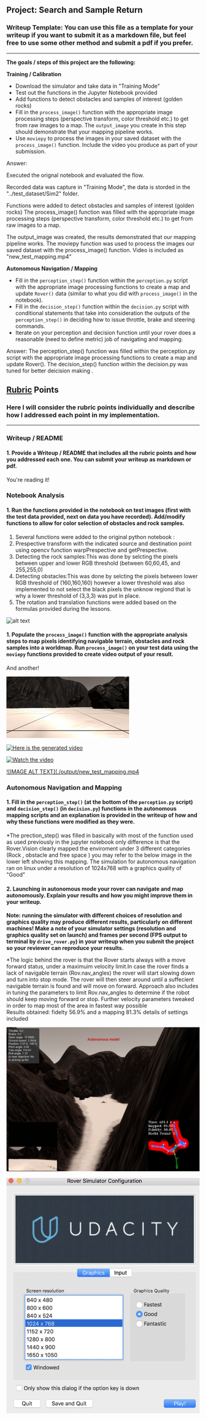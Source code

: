 ## Project: Search and Sample Return
### Writeup Template: You can use this file as a template for your writeup if you want to submit it as a markdown file, but feel free to use some other method and submit a pdf if you prefer.

---



**The goals / steps of this project are the following:**  

**Training / Calibration**  

* Download the simulator and take data in "Training Mode"
* Test out the functions in the Jupyter Notebook provided
* Add functions to detect obstacles and samples of interest (golden rocks)
* Fill in the `process_image()` function with the appropriate image processing steps (perspective transform, color threshold etc.) to get from raw images to a map.  The `output_image` you create in this step should demonstrate that your mapping pipeline works.
* Use `moviepy` to process the images in your saved dataset with the `process_image()` function.  Include the video you produce as part of your submission.

Answer:

Executed the orignal notebook and evaluated the flow.

Recorded data was capture in "Training Mode", the data is storded in the "../test_dataset/Sim2" folder.

Functions were added to detect obstacles and samples of interest (golden rocks)
The process_image() function was filled with the appropriate image processing steps (perspective transform, color threshold etc.) to get from raw images to a map. 

The output_image was created, the results demonstrated that our mapping pipeline works.
The moviepy function was used to process the images our saved dataset with the process_image() function. Video is included as "new_test_mapping.mp4"


**Autonomous Navigation / Mapping**

* Fill in the `perception_step()` function within the `perception.py` script with the appropriate image processing functions to create a map and update `Rover()` data (similar to what you did with `process_image()` in the notebook). 
* Fill in the `decision_step()` function within the `decision.py` script with conditional statements that take into consideration the outputs of the `perception_step()` in deciding how to issue throttle, brake and steering commands. 
* Iterate on your perception and decision function until your rover does a reasonable (need to define metric) job of navigating and mapping.  


Answer:
The perception_step() function was filled within the perception.py script with the appropriate image processing functions to create a map and update Rover().
The decision_step() function within the decision.py was tuned for better deicision making .


[//]: # (Image References)

[image1]: ./output/AutonomousNavigationandMapping/implementation.png
[image2]: ./calibration_images/example_grid1.jpg
[image3]: ./output/AutonomousNavigationandMapping/AutonomousModel.png
[image4]: ./output/AutonomousNavigationandMapping/Settings.png
[image5]: ./output/new_test_mapping.mp4

## [Rubric](https://review.udacity.com/#!/rubrics/916/view) Points
### Here I will consider the rubric points individually and describe how I addressed each point in my implementation.  

---
### Writeup / README

#### 1. Provide a Writeup / README that includes all the rubric points and how you addressed each one.  You can submit your writeup as markdown or pdf.  

You're reading it!

### Notebook Analysis
#### 1. Run the functions provided in the notebook on test images (first with the test data provided, next on data you have recorded). Add/modify functions to allow for color selection of obstacles and rock samples.

1. Several functions were added to the original python notebook :
2. Prespective transform with the indicated source and destination point using opencv function warpPrespective and getPrespective.
3. Detecting the rock samples:This was done by selcting the pixels between upper and lower RGB threshold (between 60,60,45, and 255,255,0)
4. Detecting obstacles:This was done by selcting the pixels between lower RGB threshold of (160,160,160) however a lower threshold was also implemented to not select the black pixels the unknow regiond that is why a lower threshold of (3,3,3) was put in place.
5. The rotation and translation functions were added based on the formulas provided during the lessons.

[//]: # (Image References)

![alt text][image1]

#### 1. Populate the `process_image()` function with the appropriate analysis steps to map pixels identifying navigable terrain, obstacles and rock samples into a worldmap.  Run `process_image()` on your test data using the `moviepy` functions provided to create video output of your result. 
And another! 

![alt text][image2]

[![Here is the generated video](https://img.youtube.com/vi/-7773GYqS0E/0.jpg)](https://youtu.be/-7773GYqS0E)

[![Watch the video](https://raw.github.com/GabLeRoux/WebMole/master/ressources/WebMole_Youtube_Video.png)](https://youtu.be/-7773GYqS0E)


[![IMAGE ALT TEXT](./output/new_test_mapping.mp4](./output/new_test_mapping.mp4 "Rover Video")
### Autonomous Navigation and Mapping

#### 1. Fill in the `perception_step()` (at the bottom of the `perception.py` script) and `decision_step()` (in `decision.py`) functions in the autonomous mapping scripts and an explanation is provided in the writeup of how and why these functions were modified as they were.
*The prection_step() was filled in basically with most of the function used as used previously in the jupyter notebook only difference is that the Rover.Vision clearly mapped the enviroment under 3 different categories (Rock , obstacle and free space ) you may refer to the below image in the lower left showing this mapping. The simulation for autonomous navigation ran on linux under a resolution of 1024x768 with a graphics quality of "Good"

#### 2. Launching in autonomous mode your rover can navigate and map autonomously.  Explain your results and how you might improve them in your writeup.  

**Note: running the simulator with different choices of resolution and graphics quality may produce different results, particularly on different machines!  Make a note of your simulator settings (resolution and graphics quality set on launch) and frames per second (FPS output to terminal by `drive_rover.py`) in your writeup when you submit the project so your reviewer can reproduce your results.**

*The logic behind  the rover is that the Rover starts always with a move forward status, under a maximuim velocity limit.In case the rover finds a lack of navigable terrain (Rov.nav_angles) the rover will start slowing down  and turn into stop mode. The rover will then steer around until a suffecient navigable terrain is found and will move on forward.
Approach also includes in tuning the parameters to limit Rov.nav_angles to determine if the robot should keep moving forward or stop. 
Further velocity parameters tweaked in order to map most of the area in fastest way possible  
Results obtained: fidelty 56.9% and a mapping  81.3% details of settings included

![alt text][image3]

![alt text][image4]



